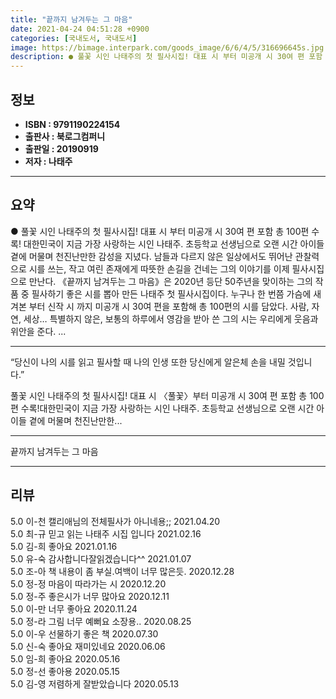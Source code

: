 ```yaml
---
title: "끝까지 남겨두는 그 마음"
date: 2021-04-24 04:51:28 +0900
categories: [국내도서, 국내도서]
image: https://bimage.interpark.com/goods_image/6/6/4/5/316696645s.jpg
description: ● 풀꽃 시인 나태주의 첫 필사시집! 대표 시 부터 미공개 시 30여 편 포함 총 100편 수록! 대한민국이 지금 가장 사랑하는 시인 나태주. 초등학교 선생님으로 오랜 시간 아이들 곁에 머물며 천진난만한 감성을 지녔다. 남들과 다르지 않은 일상에서도 뛰어난 관찰력으로 시를 쓰는, 작고
---
```


## **정보**

- **ISBN : 9791190224154**
- **출판사 : 북로그컴퍼니**
- **출판일 : 20190919**
- **저자 : 나태주**

------



## **요약**

●  풀꽃 시인 나태주의 첫 필사시집! 대표 시 부터 미공개 시 30여 편 포함 총 100편 수록! 대한민국이 지금 가장 사랑하는 시인 나태주. 초등학교 선생님으로 오랜 시간 아이들 곁에 머물며 천진난만한 감성을 지녔다. 남들과 다르지 않은 일상에서도 뛰어난 관찰력으로 시를 쓰는, 작고 여린 존재에게 따뜻한 손길을 건네는 그의 이야기를 이제 필사시집으로 만난다. 《끝까지 남겨두는 그 마음》은 2020년 등단 50주년을 맞이하는 그의 작품 중 필사하기 좋은 시를 뽑아 만든 나태주 첫 필사시집이다. 누구나 한 번쯤 가슴에 새겨본 부터 신작 시 까지 미공개 시 30여 편을 포함해 총 100편의 시를 담았다. 사람, 자연, 세상… 특별하지 않은, 보통의 하루에서 영감을 받아 쓴 그의 시는 우리에게 웃음과 위안을 준다. ...

------

“당신이 나의 시를 읽고 필사할 때
나의 인생 또한 당신에게 알은체 손을 내밀 것입니다.”
  
풀꽃 시인 나태주의 첫 필사시집!
대표 시 〈풀꽃〉부터 미공개 시 30여 편 포함 총 100편 수록!대한민국이 지금 가장 사랑하는 시인 나태주. 초등학교 선생님으로 오랜 시간 아이들 곁에 머물며 천진난만한... 

------


끝까지 남겨두는 그 마음 

------


## **리뷰** 

5.0 이-천 캘리애님의 전체필사가 아니네용;; 2021.04.20 <br/>5.0 최-규 믿고 읽는 나태주 시집 입니다  2021.02.16 <br/>5.0 김-희 좋아요 2021.01.16 <br/>5.0 유-숙 감사합니다잘읽겠습니다^^ 2021.01.07 <br/>5.0 조-아 책 내용이 좀 부실.여백이 너무 많은듯. 2020.12.28 <br/>5.0 정-정 마음이 따라가는 시 2020.12.20 <br/>5.0 정-주 좋은시가 너무 많아요 2020.12.11 <br/>5.0 이-만 너무 좋아요 2020.11.24 <br/>5.0 정-라 그림 너무 예뻐요 소장용.. 2020.08.25 <br/>5.0 이-우 선물하기 좋은 책 2020.07.30 <br/>5.0 신-숙 좋아요 재미있네요  2020.06.06 <br/>5.0 임-희 좋아요 2020.05.16 <br/>5.0 정-선 좋아용 2020.05.15 <br/>5.0 김-영 저렴하게  잘받았습니다 2020.05.13 <br/>